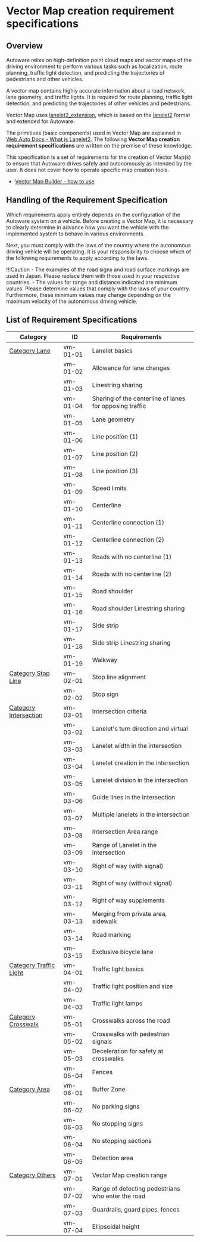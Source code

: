 # Vector Map creation requirement specifications

## Overview

Autoware relies on high-definition point cloud maps and vector maps of the driving environment to perform various tasks such as localization, route planning, traffic light detection, and predicting the trajectories of pedestrians and other vehicles.

A vector map contains highly accurate information about a road network, lane geometry, and traffic lights. It is required for route planning, traffic light detection, and predicting the trajectories of other vehicles and pedestrians.

Vector Map uses [lanelet2_extension](https://github.com/autowarefoundation/autoware_common/blob/main/tmp/lanelet2_extension/docs/lanelet2_format_extension.md), which is based on the [lanelet2](https://github.com/fzi-forschungszentrum-informatik/Lanelet2) format and extended for Autoware.

The primitives (basic components) used in Vector Map are explained in [Web.Auto Docs - What is Lanelet2](https://docs.web.auto/en/user-manuals/vector-map-builder/introduction#what-is-lanelet2). The following **Vector Map creation requirement specifications** are written on the premise of these knowledge.

This specification is a set of requirements for the creation of Vector Map(s) to ensure that Autoware drives safely and autonomously as intended by the user. It does not cover how to operate specific map creation tools.

- [Vector Map Builder - how to use](https://docs.web.auto/user-manuals/vector-map-builder/how-to-use/edit-maps)

## Handling of the Requirement Specification

Which requirements apply entirely depends on the configuration of the Autoware system on a vehicle. Before creating a Vector Map, it is necessary to clearly determine in advance how you want the vehicle with the implemented system to behave in various environments.

Next, you must comply with the laws of the country where the autonomous driving vehicle will be operating. It is your responsibility to choose which of the following requirements to apply according to the laws.

!!!Caution
    - The examples of the road signs and road surface markings are used in Japan. Please replace them with those used in your respective countries.
    - The values for range and distance indicated are minimum values. Please determine values that comply with the laws of your country. Furthermore, these minimum values may change depending on the maximum velocity of the autonomous driving vehicle.

## List of Requirement Specifications

| Category                                                        | ID       | Requirements                                                      |
| --------------------------------------------------------------- | -------- | ----------------------------------------------------------------- |
| [Category Lane](./category_lane.md)                   | vm-01-01 | Lanelet basics                                                    |
|                                                                 | vm-01-02 | Allowance for lane changes                                        |
|                                                                 | vm-01-03 | Linestring sharing                                                |
|                                                                 | vm-01-04 | Sharing of the centerline of lanes for opposing traffic           |
|                                                                 | vm-01-05 | Lane geometry                                                     |
|                                                                 | vm-01-06 | Line position (1)                                                 |
|                                                                 | vm-01-07 | Line position (2)                                                 |
|                                                                 | vm-01-08 | Line position (3)                                                 |
|                                                                 | vm-01-09 | Speed limits                                                      |
|                                                                 | vm-01-10 | Centerline                                                        |
|                                                                 | vm-01-11 | Centerline connection (1)                                         |
|                                                                 | vm-01-12 | Centerline connection (2)                                         |
|                                                                 | vm-01-13 | Roads with no centerline (1)                                      |
|                                                                 | vm-01-14 | Roads with no centerline (2)                                      |
|                                                                 | vm-01-15 | Road shoulder                                                     |
|                                                                 | vm-01-16 | Road shoulder Linestring sharing                                  |
|                                                                 | vm-01-17 | Side strip                                                        |
|                                                                 | vm-01-18 | Side strip Linestring sharing                                     |
|                                                                 | vm-01-19 | Walkway                                                           |
| [Category Stop Line](./category_stop_line.md)         | vm-02-01 | Stop line alignment                                               |
|                                                                 | vm-02-02 | Stop sign                                                         |
| [Category Intersection](./category_intersection.md)   | vm-03-01 | Intersection criteria                                             |
|                                                                 | vm-03-02 | Lanelet's turn direction and virtual                              |
|                                                                 | vm-03-03 | Lanelet width in the intersection                                 |
|                                                                 | vm-03-04 | Lanelet creation in the intersection                              |
|                                                                 | vm-03-05 | Lanelet division in the intersection                              |
|                                                                 | vm-03-06 | Guide lines in the intersection                                   |
|                                                                 | vm-03-07 | Multiple lanelets in the intersection                             |
|                                                                 | vm-03-08 | Intersection Area range                                           |
|                                                                 | vm-03-09 | Range of Lanelet in the intersection                              |
|                                                                 | vm-03-10 | Right of way (with signal)                                        |
|                                                                 | vm-03-11 | Right of way (without signal)                                     |
|                                                                 | vm-03-12 | Right of way supplements                                          |
|                                                                 | vm-03-13 | Merging from private area, sidewalk                               |
|                                                                 | vm-03-14 | Road marking                                                      |
|                                                                 | vm-03-15 | Exclusive bicycle lane                                            |
| [Category Traffic Light](./category_traffic_light.md) | vm-04-01 | Traffic light basics                                              |
|                                                                 | vm-04-02 | Traffic light position and size                                   |
|                                                                 | vm-04-03 | Traffic light lamps                                               |
| [Category Crosswalk](./category_crosswalk.md)         | vm-05-01 | Crosswalks across the road                                        |
|                                                                 | vm-05-02 | Crosswalks with pedestrian signals                                |
|                                                                 | vm-05-03 | Deceleration for safety at crosswalks                             |
|                                                                 | vm-05-04 | Fences                                                            |
| [Category Area](./category_area.md)                   | vm-06-01 | Buffer Zone                                                       |
|                                                                 | vm-06-02 | No parking signs                                                  |
|                                                                 | vm-06-03 | No stopping signs                                                 |
|                                                                 | vm-06-04 | No stopping sections                                              |
|                                                                 | vm-06-05 | Detection area                                                    |
| [Category Others](./category_others.md)               | vm-07-01 | Vector Map creation range                                         |
|                                                                 | vm-07-02 | Range of detecting pedestrians who enter the road                 |
|                                                                 | vm-07-03 | Guardrails, guard pipes, fences                                   |
|                                                                 | vm-07-04 | Ellipsoidal height                                                |
